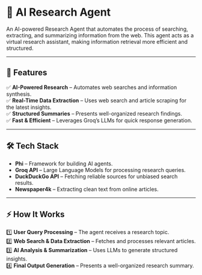 # 🧠 AI Research Agent  

An AI-powered Research Agent that automates the process of searching, extracting, and summarizing information from the web. This agent acts as a virtual research assistant, making information retrieval more efficient and structured. 


---

## 🚀 Features  

✅ **AI-Powered Research** – Automates web searches and information synthesis.  
✅ **Real-Time Data Extraction** – Uses web search and article scraping for the latest insights.  
✅ **Structured Summaries** – Presents well-organized research findings.  
✅ **Fast & Efficient** – Leverages Groq’s LLMs for quick response generation.  

---

## 🛠️ Tech Stack  

- **Phi** – Framework for building AI agents.  
- **Groq API** – Large Language Models for processing research queries.  
- **DuckDuckGo API** – Fetching reliable sources for unbiased search results.  
- **Newspaper4k** – Extracting clean text from online articles.  

---

## ⚡ How It Works  

1️⃣ **User Query Processing** – The agent receives a research topic.  
2️⃣ **Web Search & Data Extraction** – Fetches and processes relevant articles.  
3️⃣ **AI Analysis & Summarization** – Uses LLMs to generate structured insights.  
4️⃣ **Final Output Generation** – Presents a well-organized research summary.  
